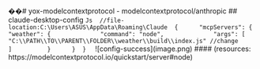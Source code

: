 ��#   y o x - m o d e l c o n t e x t p r o t o c o l  
 -   m o d e l c o n t e x t p r o t o c o l / a n t h r o p i c    
  
  
  
 # #   c l a u d e - d e s k t o p - c o n f i g  
  
 ` ` ` J s  
 / / f i l e - l o c a t i o n : C : \ U s e r s \ A S U S \ A p p D a t a \ R o a m i n g \ C l a u d e  
 {  
         " m c p S e r v e r s " :   {  
                 " w e a t h e r " :   {  
                         " c o m m a n d " :   " n o d e " ,  
                         " a r g s " :   [  
                                 " C : \ \ P A T H \ \ T O \ \ P A R E N T \ \ F O L D E R \ \ w e a t h e r \ \ b u i l d \ \ i n d e x . j s "   / / c h a n g e  
                         ]  
                 }  
         }  
 }  
 ` ` `  
  
  
  
 ! [ c o n f i g - s u c c e s s ] ( i m a g e . p n g )  
 # # # #   ( r e s o u r c e s :   h t t p s : / / m o d e l c o n t e x t p r o t o c o l . i o / q u i c k s t a r t / s e r v e r # n o d e ) 